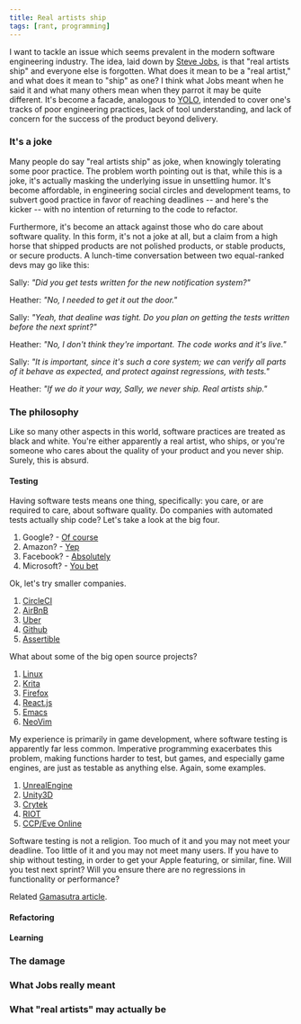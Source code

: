 ```yaml
---
title: Real artists ship
tags: [rant, programming]
---
```


I want to tackle an issue which seems prevalent in the modern software
engineering industry. The idea, laid down by [Steve Jobs](TODO), is that "real
artists ship" and everyone else is forgotten. What does it mean to be a "real
artist," and what does it mean to "ship" as one? I think what Jobs meant when he
said it and what many others mean when they parrot it may be quite different.
It's become a facade, analogous to
[YOLO](http://www.urbandictionary.com/define.php?term=Yolo), intended to cover
one's tracks of poor engineering practices, lack of tool understanding, and lack
of concern for the success of the product beyond delivery.

### It's a joke
Many people do say "real artists ship" as joke, when knowingly tolerating some
poor practice. The problem worth pointing out is that, while this is a joke,
it's actually masking the underlying issue in unsettling humor. It's become
affordable, in engineering social circles and development teams, to subvert good
practice in favor of reaching deadlines -- and here's the kicker -- with no
intention of returning to the code to refactor.

Furthermore, it's become an attack against those who do care about software
quality. In this form, it's not a joke at all, but a claim from a high horse
that shipped products are not polished products, or stable products, or secure
products. A lunch-time conversation between two equal-ranked devs may go like
this:

Sally: *"Did you get tests written for the new notification system?"*

Heather: *"No, I needed to get it out the door."*

Sally: *"Yeah, that dealine was tight. Do you plan on getting the tests written
before the next sprint?"*

Heather: *"No, I don't think they're important. The code works and it's live."*

Sally: *"It is important, since it's such a core system; we can verify all parts
of it behave as expected, and protect against regressions, with tests."*

Heather: *"If we do it your way, Sally, we never ship. Real artists ship."*

### The philosophy
Like so many other aspects in this world, software practices are treated as
black and white. You're either apparently a real artist, who ships, or you're
someone who cares about the quality of your product and you never ship. Surely,
this is absurd.

#### Testing
Having software tests means one thing, specifically: you care, or are required
to care, about software quality. Do companies with automated tests actually ship
code? Let's take a look at the big four.

1. Google? - [Of
   course](https://testing.googleblog.com/2011/01/how-google-tests-software.html)
2. Amazon? - 
   [Yep](http://www.zdnet.com/article/how-amazon-handles-a-new-software-deployment-every-second/)
3. Facebook? - [Absolutely](https://youtu.be/OJ94KqmsxiI?t=1393)
4. Microsoft? - 
   [You bet](https://blogs.msdn.microsoft.com/microsoft_press/2009/02/13/new-book-how-we-test-software-at-microsoft/)

Ok, let's try smaller companies.

1. [CircleCI](https://circleci.com/blog/rewriting-your-test-suite-in-clojure-in-24-hours/)
2. [AirBnB](http://airbnb.io/enzyme/)
3. [Uber](https://eng.uber.com/tech-stack-part-one/)
4. [Github](http://githubengineering.com/move-fast/)
5. [Assertible](https://assertible.com/blog/test-every-single-api-deployment)

What about some of the big open source projects?

1. [Linux](https://linux-test-project.github.io/)
2. [Krita](https://community.kde.org/Krita/Docs/Unittests_in_Krita)
3. [Firefox](https://developer.mozilla.org/en-US/docs/Mozilla/QA/Automated_testing)
4. [React.js](https://facebook.github.io/react/docs/test-utils.html)
5. [Emacs](https://www.emacswiki.org/emacs/UnitTesting)
6. [NeoVim](https://github.com/neovim/neovim/wiki/Unit-tests)

My experience is primarily in game development, where software testing is
apparently far less common. Imperative programming exacerbates this
problem, making functions harder to test, but games, and especially game
engines, are just as testable as anything else. Again, some examples.

1. [UnrealEngine](https://docs.unrealengine.com/latest/INT/Programming/Automation/index.html)
2. [Unity3D](https://unity3d.com/unity/qa/test-suites)
3. [Crytek](http://www.crytek.com/cryengine/cryengine3/presentations/aaa-automated-testing-for-aaa-games)
4. [RIOT](https://engineering.riotgames.com/news/automated-testing-league-legends)
5. [CCP/Eve Online](https://community.eveonline.com/news/dev-blogs/eve-probe/)

Software testing is not a religion. Too much of it and you may not meet your
deadline. Too little of it and you may not meet many users. If you have to ship
without testing, in order to get your Apple featuring, or similar, fine. Will
you test next sprint? Will you ensure there are no regressions in functionality
or performance?

Related [Gamasutra
article](http://www.gamasutra.com/view/feature/130682/automated_tests_and_continuous_.php).

#### Refactoring

#### Learning

### The damage

### What Jobs really meant

### What "real artists" may actually be
